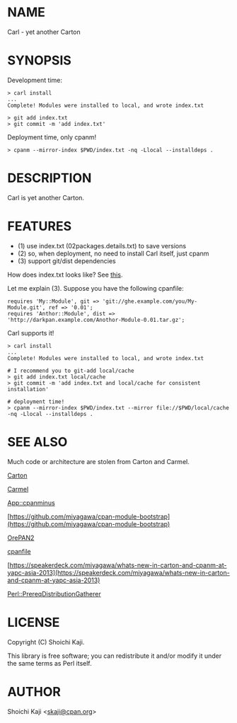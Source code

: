 # NAME

Carl - yet another Carton

# SYNOPSIS

Development time:

    > carl install
    ...
    Complete! Modules were installed to local, and wrote index.txt

    > git add index.txt
    > git commit -m 'add index.txt'

Deployment time, only cpanm!

    > cpanm --mirror-index $PWD/index.txt -nq -Llocal --installdeps .

# DESCRIPTION

Carl is yet another Carton.

# FEATURES

- (1) use index.txt (02packages.details.txt) to save versions
- (2) so, when deployment, no need to install Carl itself, just cpanm
- (3) support git/dist dependencies

How does index.txt looks like? See [this](https://github.com/shoichikaji/Carl/blob/master/index.txt).

Let me explain (3).
Suppose you have the following cpanfile:

    requires 'My::Module', git => 'git://ghe.example.com/you/My-Module.git', ref => '0.01';
    requires 'Anthor::Module', dist => 'http://darkpan.example.com/Anothor-Module-0.01.tar.gz';

Carl supports it!

    > carl install
    ...
    Complete! Modules were installed to local, and wrote index.txt

    # I recommend you to git-add local/cache
    > git add index.txt local/cache
    > git commit -m 'add index.txt and local/cache for consistent installation'

    # deployment time!
    > cpanm --mirror-index $PWD/index.txt --mirror file://$PWD/local/cache -nq -Llocal --installdeps .

# SEE ALSO

Much code or architecture are stolen from Carton and Carmel.

[Carton](https://metacpan.org/pod/Carton)

[Carmel](https://github.com/miyagawa/Carmel)

[App::cpanminus](https://metacpan.org/pod/App::cpanminus)

[https://github.com/miyagawa/cpan-module-bootstrap](https://github.com/miyagawa/cpan-module-bootstrap)

[OrePAN2](https://metacpan.org/pod/OrePAN2)

[cpanfile](https://metacpan.org/pod/cpanfile)

[https://speakerdeck.com/miyagawa/whats-new-in-carton-and-cpanm-at-yapc-asia-2013](https://speakerdeck.com/miyagawa/whats-new-in-carton-and-cpanm-at-yapc-asia-2013)

[Perl::PrereqDistributionGatherer](https://github.com/shoichikaji/Perl-PrereqDistributionGatherer)

# LICENSE

Copyright (C) Shoichi Kaji.

This library is free software; you can redistribute it and/or modify
it under the same terms as Perl itself.

# AUTHOR

Shoichi Kaji &lt;skaji@cpan.org>
